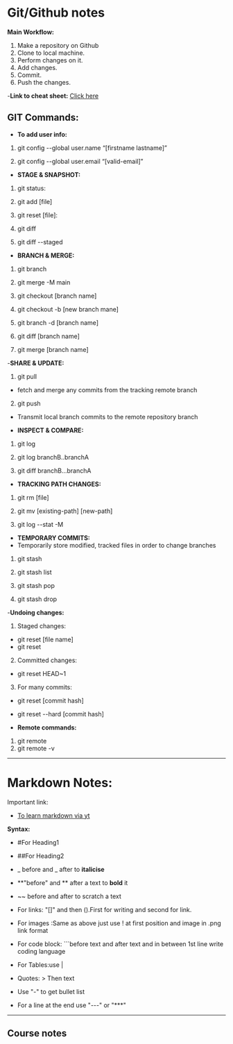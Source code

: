 # Git/Github notes

**Main Workflow:**
1. Make a repository on Github
2. Clone to local machine.
3. Perform changes on it.
4. Add changes.
5. Commit.
6. Push the changes.

-**Link to cheat sheet:**
[Click here](https://lwfiles.mycourse.app/62a6cd5e1e9e2fbf212d608d-public/publicFiles/git-cheat-sheet-education.pdf)

## GIT Commands:

- **To add user info:**
1. git config --global user.name “[firstname lastname]”

2. git config --global user.email “[valid-email]”
- **STAGE & SNAPSHOT:**

1. git status:

2. git add [file]

3. git reset [file]:

4. git diff

5. git diff --staged

- **BRANCH & MERGE:**

1. git branch

2. git merge -M main

3. git checkout [branch name]

4. git checkout -b [new branch mane]

5. git branch -d [branch name]

6. git diff [branch name]

7. git merge [branch name]

-**SHARE & UPDATE:**

1. git pull
- fetch and merge any commits from the tracking remote branch

2. git push
- Transmit local branch commits to the remote repository branch

- **INSPECT & COMPARE:**
1. git log

2. git log branchB..branchA

3. git diff branchB...branchA

- **TRACKING PATH CHANGES:**

1. git rm [file]

2. git mv [existing-path] [new-path]

3. git log --stat -M

- **TEMPORARY COMMITS:**
- Temporarily store modified, tracked files in order to change branches
1. git stash

2. git stash list

3. git stash pop

4. git stash drop

-**Undoing changes:**
1. Staged changes:
- git reset [file name]
- git reset

2. Committed changes:
- git reset HEAD~1

3. For many commits:
- git reset [commit hash]
- git reset --hard [commit hash]

- **Remote commands:**
1. git remote
2. git remote -v

***

# Markdown Notes:

Important link:
- [To learn markdown via yt](https://www.youtube.com/watch?v=bpdvNwvEeSE "Hitesh Choudhary yt link")

**Syntax:**

- #For Heading1

- ##For Heading2

- _ before and _ after to **italicise**

- **"before" and ** after a text to **bold** it

- ~~ before and after to scratch a text

- For links: "[]" and then ().First for writing and second for link.

- For images :Same as above just use ! at first position and image in .png link format

- For code block: ```before text and after text and in between 1st line write coding language

- For Tables:use |

- Quotes: > Then text

- Use "-" to get bullet list

- For a line at the end use "---" or "***"

---
## Course notes


